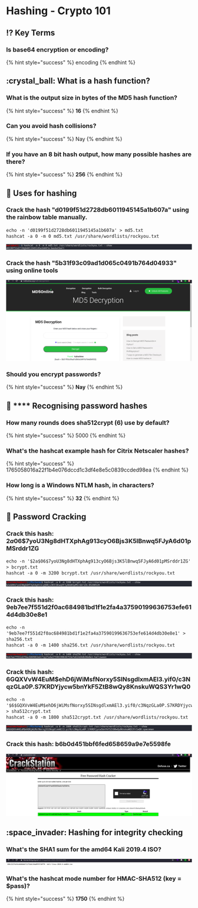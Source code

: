# Hashing - Crypto 101

## :interrobang: Key Terms

### Is base64 encryption or encoding?

{% hint style="success" %}
encoding
{% endhint %}

## :crystal\_ball: What is a hash function?

### **What is the output size in bytes of the MD5 hash function?**

{% hint style="success" %}
**16**
{% endhint %}

### Can you avoid hash collisions?

{% hint style="success" %}
Nay
{% endhint %}

### **If you have an 8 bit hash output, how many possible hashes are there?**

{% hint style="success" %}
**256**
{% endhint %}

## :clap: Uses for hashing

### Crack the hash "d0199f51d2728db6011945145a1b607a" using the rainbow table manually.

```
echo -n 'd0199f51d2728db6011945145a1b607a' > md5.txt
hashcat -a 0 -m 0 md5.txt /usr/share/wordlists/rockyou.txt
```

![](<../../.gitbook/assets/Screenshot from 2020-09-14 08-51-44.png>)

### **Crack the hash "5b31f93c09ad1d065c0491b764d04933" using online tools**

![](<../../.gitbook/assets/Screenshot from 2020-09-14 08-55-25.png>)

### **Should you encrypt passwords?**

{% hint style="success" %}
**Nay**
{% endhint %}

## :thinking: **** Recognising password hashes

### How many rounds does sha512crypt ($6$) use by default?

{% hint style="success" %}
5000
{% endhint %}

### **What's the hashcat example hash for Citrix Netscaler hashes?**

{% hint style="success" %}
1765058016a22f1b4e076dccd1c3df4e8e5c0839ccded98ea
{% endhint %}

### How long is a Windows NTLM hash, in characters?

{% hint style="success" %}
**32**
{% endhint %}

## :key: Password Cracking

### **Crack this hash: $2a$06$7yoU3Ng8dHTXphAg913cyO6Bjs3K5lBnwq5FJyA6d01pMSrddr1ZG**

```
echo -n '$2a$06$7yoU3Ng8dHTXphAg913cyO6Bjs3K5lBnwq5FJyA6d01pMSrddr1ZG' > bcrypt.txt
hashcat -a 0 -m 3200 bcrypt.txt /usr/share/wordlists/rockyou.txt
```

![](<../../.gitbook/assets/Screenshot from 2020-09-14 09-17-51.png>)

### Crack this hash: 9eb7ee7f551d2f0ac684981bd1f1e2fa4a37590199636753efe614d4db30e8e1

```
echo -n '9eb7ee7f551d2f0ac684981bd1f1e2fa4a37590199636753efe614d4db30e8e1' > sha256.txt
hashcat -a 0 -m 1400 sha256.txt /usr/share/wordlists/rockyou.txt
```

![](<../../.gitbook/assets/Screenshot from 2020-09-14 09-20-36.png>)

### Crack this hash: $6$GQXVvW4EuM$ehD6jWiMsfNorxy5SINsgdlxmAEl3.yif0/c3NqzGLa0P.S7KRDYjycw5bnYkF5ZtB8wQy8KnskuWQS3Yr1wQ0

```
echo -n '$6$GQXVvW4EuM$ehD6jWiMsfNorxy5SINsgdlxmAEl3.yif0/c3NqzGLa0P.S7KRDYjycw5bnYkF5ZtB8wQy8KnskuWQS3Yr1wQ0' > sha512crypt.txt
hashcat -a 0 -m 1800 sha512crypt.txt /usr/share/wordlists/rockyou.txt
```

![](<../../.gitbook/assets/Screenshot from 2020-09-14 09-22-14.png>)

### **Crack this hash: b6b0d451bbf6fed658659a9e7e5598fe**

![](<../../.gitbook/assets/Screenshot from 2020-09-14 09-25-45.png>)

&#x9;

## :space\_invader: Hashing for integrity checking

### What's the SHA1 sum for the amd64 Kali 2019.4 ISO?

![](<../../.gitbook/assets/Screenshot from 2020-09-14 09-33-42.png>)

### **What's the hashcat mode number for HMAC-SHA512 (key = $pass)?**

{% hint style="success" %}
**1750**
{% endhint %}
